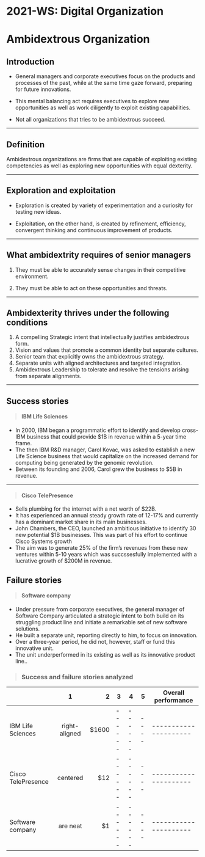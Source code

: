 # 2021-WS: Digital Organization

# Ambidextrous Organization

## Introduction

- General managers and corporate executives  focus on the products and processes of the past, while at the same time gaze forward, preparing for future innovations.

- This mental balancing act requires executives to explore new opportunities as well as work diligently to exploit existing capabilities.

- Not all organizations that tries to be ambidextrous succeed.

---
## Definition

Ambidextrous organizations are firms that are capable of exploiting existing competencies as well as exploring new opportunities with equal dexterity.

---

## Exploration and exploitation

- Exploration is created by variety of experimentation and a curiosity for testing new ideas.

- Exploitation, on the other hand, is created by refinement, efficiency, convergent thinking and continuous improvement of products.

---

## What ambidextrity requires of senior managers

1. They must be able to accurately sense changes in their competitive environment.

1. They must be able to act on these opportunities and threats.

---

## Ambidexterity thrives under the following conditions

1. A compelling Strategic intent that intellectually justifies ambidextrous form.
1. Vision and values that promote a common identity but separate cultures.
1. Senior team that explicitly owns the ambidextrous strategy.
1. Separate units with aligned architectures and targeted integration.
1. Ambidextrous Leadership to tolerate and resolve the tensions arising from separate alignments.

---

## Success stories

> #### IBM Life Sciences 

- In 2000, IBM began a programmatic effort to identify and develop cross-IBM business that could provide $1B in revenue within a 5-year time frame.
- The then IBM R&D manager, Carol Kovac, was asked to establish a new Life Science business that would capitalize on the increased demand for computing being generated by the genomic revolution.
- Between its founding and 2006, Carol grew the business to $5B in revenue.

---

> #### Cisco TelePresence 

- Sells plumbing for the internet with a net worth of $22B.
- It has experienced an annual steady growth rate of 12-17% and currently has a dominant market share in its main businesses.
- John Chambers, the CEO, launched an ambitious initiative to identify 30 new potential $1B businesses. This was part of his effort to continue Cisco Systems growth
- The aim was to generate 25% of the firm’s revenues from these new ventures within 5-10 years which was succssesfully implemented with a lucrative growth of $200M in revenue.

## Failure stories

> #### Software company

- Under pressure from corporate executives, the general manager of Software Company articulated a strategic intent to both build on its struggling product line and initiate a remarkable set of new software solutions.
- He built a separate unit, reporting directly to him, to focus on innovation. 
- Over a three-year period, he did not, however, staff or fund this innovative unit.
- The unit underperformed in its existing as well as its innovative product line.. 

> ### Success and failure stories analyzed


|                    | 1             | 2     | 3     | 4     | 5  | Overall performance | 
| -------------      |:-------------:| -----:| ------| ------|----|---------------------|
| IBM Life Sciences  | right-aligned | $1600 | ------| ------|----|---------------------|
| Cisco TelePresence | centered      |   $12 | ------| ------|----|---------------------|
| Software company   | are neat      |    $1 | ------| ------|----|---------------------|